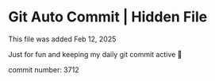# Git Auto Commit | Hidden File

This file was added Feb 12, 2025

Just for fun and keeping my daily git commit active 🤪

commit number: 3712
